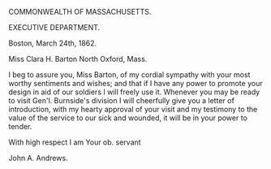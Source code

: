 COMMONWEALTH OF MASSACHUSETTS.

EXECUTIVE DEPARTMENT.

Boston, March 24th, 1862.

Miss Clara H. Barton
North Oxford, Mass.

I beg to assure you, Miss Barton, of my cordial sympathy with your most worthy sentiments and wishes; and that if I have any power to promote your design in aid of our soldiers I will freely use it. Whenever you may be ready to visit Gen'l. Burnside's division I will cheerfully give you a letter of introduction, with my hearty approval of your visit and my testimony to the value of the service to our sick and wounded, it will be in your power to tender.

With high respect I am
Your ob. servant

John A. Andrews.
